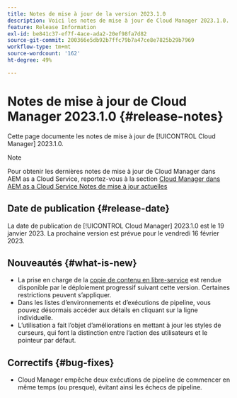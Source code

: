 ```yaml
---
title: Notes de mise à jour de la version 2023.1.0
description: Voici les notes de mise à jour de Cloud Manager 2023.1.0.
feature: Release Information
exl-id: be841c37-ef7f-4ace-ada2-20ef98fa7d82
source-git-commit: 200366e5db92b7ffc79b7a47ce8e7825b29b7969
workflow-type: tm+mt
source-wordcount: '162'
ht-degree: 49%

---
```


# Notes de mise à jour de Cloud Manager 2023.1.0 {#release-notes}

Cette page documente les notes de mise à jour de [!UICONTROL Cloud Manager] 2023.1.0.

>[!NOTE]
>
>Pour obtenir les dernières notes de mise à jour de Cloud Manager dans AEM as a Cloud Service, reportez-vous à la section [Cloud Manager dans AEM as a Cloud Service Notes de mise à jour actuelles](https://experienceleague.adobe.com/docs/experience-manager-cloud-service/content/implementing/using-cloud-manager/release-notes-cloud-manager/release-notes-cm-current.html?lang=fr)

## Date de publication {#release-date}

La date de publication de [!UICONTROL Cloud Manager] 2023.1.0 est le 19 janvier 2023. La prochaine version est prévue pour le vendredi 16 février 2023.

## Nouveautés {#what-is-new}

* La prise en charge de la [copie de contenu en libre-service](/help/using/content-copy.md) est rendue disponible par le déploiement progressif suivant cette version. Certaines restrictions peuvent s’appliquer.
* Dans les listes d’environnements et d’exécutions de pipeline, vous pouvez désormais accéder aux détails en cliquant sur la ligne individuelle.
* L’utilisation a fait l’objet d’améliorations en mettant à jour les styles de curseurs, qui font la distinction entre l’action des utilisateurs et le pointeur par défaut.

## Correctifs {#bug-fixes}

* Cloud Manager empêche deux exécutions de pipeline de commencer en même temps (ou presque), évitant ainsi les échecs de pipeline.
